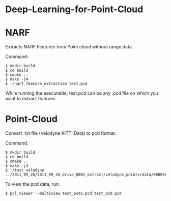 # Deep-Learning-for-Point-Cloud
# NARF 
Extracts NARF Features from Point cloud without range data.

Command:
```
$ mkdir build
$ cd build
$ cmake ..
$ make -j4
$ ./narf_feature_extraction test.pcd
```
While running the executable, test.pcd can be any .pcd file on which you want to extract features.

# Point-Cloud

Convert .txt file (Velodyne KITTI Data) to pcd format.

Command:
```
$ mkdir build
$ cd build
$ cmake ..
$ make -j4
$ ./test_velodyne ../2011_09_26/2011_09_26_drive_0001_extract/velodyne_points/data/0000000000.txt 
```

To view the pcd data, run:
```
$ pcl_viewer --multiview test_pcd1.pcd test_pcd.pcd 
```
